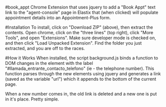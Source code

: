 #book_appt
Chrome Extension that uses jquery to add a "Book Appt" text link to the "agent-console" page in Elastix that (when clicked) will populate appointment details into an Appointment-Plus form.

#Installation
To install, click on "Download ZIP" (above), then extract the contents. Open chrome, click on the "three lines" (top right), click "More Tools", and open "Extensions". Make sure developer mode is checked on, and then click "Load Unpacked Extension". Find the folder you just extracted, and you are off to the races.

#How it Works
When installed, the script background.js binds a function to  DOM changes in the element with the label "#llamada_entrante_contacto_telefono" (ie - the telephone number). This function parses through the new elements using jquery and generates a link (saved as the variable "url") which it appends to the bottom of the current page.

When a new number comes in, the old link is deleted and a new one is put in it's place. Pretty simple.
